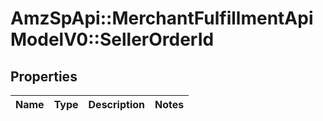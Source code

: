 # AmzSpApi::MerchantFulfillmentApiModelV0::SellerOrderId

## Properties
Name | Type | Description | Notes
------------ | ------------- | ------------- | -------------

